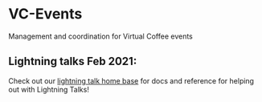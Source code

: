 # VC-Events
Management and coordination for Virtual Coffee events

## Lightning talks Feb 2021:

Check out our [lightning talk home base](https://github.com/Virtual-Coffee/VC-Events/blob/main/lightning-talks/README.md) for docs and reference for helping out with Lightning Talks!
